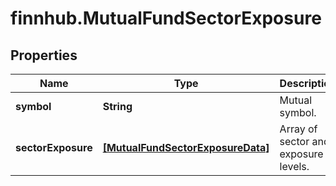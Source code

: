 # finnhub.MutualFundSectorExposure

## Properties

Name | Type | Description | Notes
------------ | ------------- | ------------- | -------------
**symbol** | **String** | Mutual symbol. | [optional] 
**sectorExposure** | [**[MutualFundSectorExposureData]**](MutualFundSectorExposureData.md) | Array of sector and exposure levels. | [optional] 


